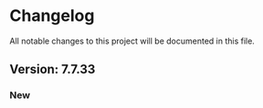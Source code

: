 # Changelog

All notable changes to this project will be documented in this file.

## Version: 7.7.33

### New



